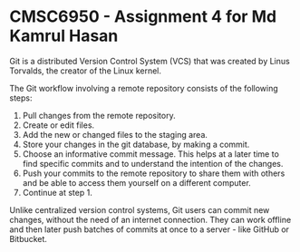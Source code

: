 # CMSC6950 - Assignment 4 for Md Kamrul Hasan


Git is a distributed Version Control System (VCS) that was created by
Linus Torvalds, the creator of the Linux kernel.


The Git workflow involving a remote repository consists of the following 
steps:
1. Pull changes from the remote repository.
2. Create or edit files.
3. Add the new or changed files to the staging area.
4. Store your changes in the git database, by making a commit.
5. Choose an informative commit message. This helps at a later time to 
find specific commits and to understand the intention of the changes.
6. Push your commits to the remote repository to share them with others
and be able to access them yourself on a different computer.
7. Continue at step 1.



Unlike centralized version control systems, Git users can commit new 
changes,
without the need of an internet connection. They can work offline and 
then later
push batches of commits at once to a server - like GitHub or Bitbucket.
